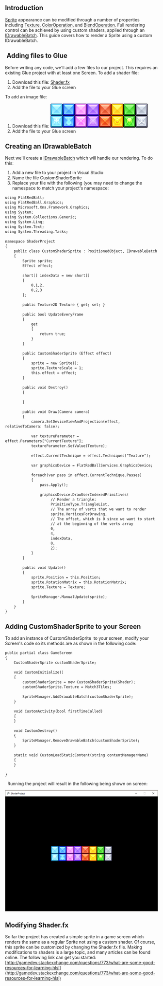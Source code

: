 ## Introduction

[Sprite](/frb/docs/index.php?title=FlatRedBall.Sprite.md "FlatRedBall.Sprite") appearance can be modified through a number of properties including [Texture](/frb/docs/index.php?title=Microsoft.Xna.Framework.Graphics.Texture2D.md "Microsoft.Xna.Framework.Graphics.Texture2D"), [ColorOperation](/frb/docs/index.php?title=FlatRedBall.Graphics.ColorOperation.md "FlatRedBall.Graphics.ColorOperation"), and [BlendOperation](/frb/docs/index.php?title=FlatRedBall.Graphics.BlendOperation.md "FlatRedBall.Graphics.BlendOperation"). Full rendering control can be achieved by using custom shaders, applied through an [IDrawableBatch](/documentation/api/flatredball/flatredball-graphics/flatredball-graphics-drawablebatch/.md). This guide covers how to render a Sprite using a custom IDrawableBatch.

##  Adding files to Glue

Before writing any code, we'll add a few files to our project. This requires an existing Glue project with at least one Screen. To add a shader file:

1.  Download this file: [Shader.fx](/content/Tutorials/Graphics/Shader.fx.md)
2.  Add the file to your Glue screen

To add an image file:

1.  Download this file: ![Match3Tiles](/media/2016-01-Match3Tiles.png)
2.  Add the file to your Glue screen

## Creating an IDrawableBatch

Next we'll create a [IDrawableBatch](/documentation/api/flatredball/flatredball-graphics/flatredball-graphics-drawablebatch/.md) which will handle our rendering. To do this:

1.  Add a new file to your project in Visual Studio
2.  Name the file CustomShaderSprite
3.  Replace your file with the following (you may need to change the namespace to match your project's namespace:

``` lang:c#
using FlatRedBall;
using FlatRedBall.Graphics;
using Microsoft.Xna.Framework.Graphics;
using System;
using System.Collections.Generic;
using System.Linq;
using System.Text;
using System.Threading.Tasks;

namespace ShaderProject
{
    public class CustomShaderSprite : PositionedObject, IDrawableBatch
    {
        Sprite sprite;
        Effect effect;

        short[] indexData = new short[]
        {
            0,1,2,
            0,2,3
        };

        public Texture2D Texture { get; set; }

        public bool UpdateEveryFrame
        {
            get
            {
                return true;
            }
        }

        public CustomShaderSprite (Effect effect)
        {
            sprite = new Sprite();
            sprite.TextureScale = 1;
            this.effect = effect;
        }

        public void Destroy()
        {

        }

        public void Draw(Camera camera)
        {
            camera.SetDeviceViewAndProjection(effect, relativeToCamera: false);

            var textureParameter = effect.Parameters["CurrentTexture"];
            textureParameter.SetValue(Texture);

            effect.CurrentTechnique = effect.Techniques["Texture"];

            var graphicsDevice = FlatRedBallServices.GraphicsDevice;

            foreach(var pass in effect.CurrentTechnique.Passes)
            {
                pass.Apply();

                graphicsDevice.DrawUserIndexedPrimitives(
                     // Render a triangle:
                     PrimitiveType.TriangleList,
                     // The array of verts that we want to render
                     sprite.VerticesForDrawing,
                     // The offset, which is 0 since we want to start 
                     // at the beginning of the verts array
                     0,
                     4,
                     indexData,
                     0,
                     2);
            }
        }

        public void Update()
        {
            sprite.Position = this.Position;
            sprite.RotationMatrix = this.RotationMatrix;
            sprite.Texture = Texture;

            SpriteManager.ManualUpdate(sprite);
        }
    }
}
```

## Adding CustomShaderSprite to your Screen

To add an instance of CustomShaderSprite  to your screen, modify your Screen's code so its methods are as shown in the following code:

``` lang:c#
public partial class GameScreen
{
    CustomShaderSprite customShaderSprite;

    void CustomInitialize()
    {
        customShaderSprite = new CustomShaderSprite(Shader);
        customShaderSprite.Texture = Match3Tiles;

        SpriteManager.AddDrawableBatch(customShaderSprite);
    }

    void CustomActivity(bool firstTimeCalled)
    {
    }

    void CustomDestroy()
    {
        SpriteManager.RemoveDrawableBatch(customShaderSprite);
    }

    static void CustomLoadStaticContent(string contentManagerName)
    {
    }

}
```

  Running the project will result in the following being shown on screen:

![](/media/2016-06-img_576375d67b639.png)

## Modifying Shader.fx

So far the project has created a simple sprite in a game screen which renders the same as a regular Sprite not using a custom shader. Of course, this sprite can be customized by changing the Shader.fx file. Making modifications to shaders is a large topic, and many articles can be found online. The following link can get you started: [http://gamedev.stackexchange.com/questions/773/what-are-some-good-resources-for-learning-hlsl](http://gamedev.stackexchange.com/questions/773/what-are-some-good-resources-for-learning-hlsl)
